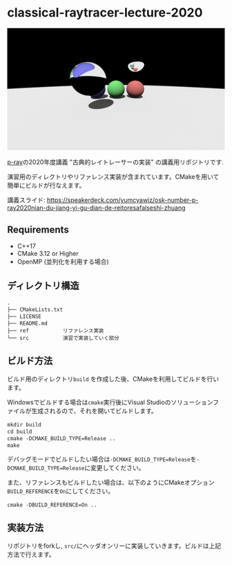 # classical-raytracer-lecture-2020

![](img/classical-raytracer.jpg)

[p-ray](https://p-ray.oskt.us/)の2020年度講義 "古典的レイトレーサーの実装" の講義用リポジトリです.

演習用のディレクトリやリファレンス実装が含まれています。CMakeを用いて簡単にビルドが行なえます。

講義スライド: https://speakerdeck.com/yumcyawiz/osk-number-p-ray2020nian-du-jiang-yi-gu-dian-de-reitoresafalseshi-zhuang

## Requirements

* C++17
* CMake 3.12 or Higher
* OpenMP (並列化を利用する場合)

## ディレクトリ構造

```
.
├── CMakeLists.txt
├── LICENSE
├── README.md
├── ref           リファレンス実装
└── src           演習で実装していく部分
```

## ビルド方法

ビルド用のディレクトリ`build` を作成した後、CMakeを利用してビルドを行います。

Windowsでビルドする場合は`cmake`実行後にVisual Studioのソリューションファイルが生成されるので、それを開いてビルドします。

```
mkdir build
cd build
cmake -DCMAKE_BUILD_TYPE=Release ..
make
```

デバッグモードでビルドしたい場合は`-DCMAKE_BUILD_TYPE=Release`を`-DCMAKE_BUILD_TYPE=Release`に変更してください。

また、リファレンスもビルドしたい場合は、以下のようにCMakeオプション`BUILD_REFERENCE`を`On`にしてください。
```
cmake -DBUILD_REFERENCE=On ..
```

## 実装方法

リポジトリをforkし, `src/`にヘッダオンリーに実装していきます。ビルドは上記方法で行えます。